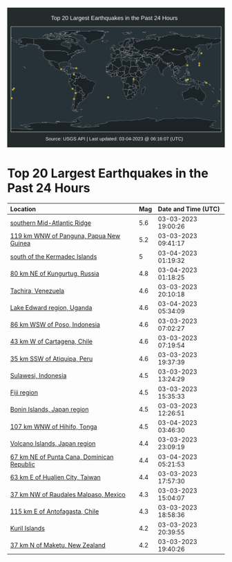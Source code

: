 ![Map](./map.png)

# Top 20 Largest Earthquakes in the Past 24 Hours

| Location | Mag | Date and Time (UTC) |
|:---|:---|:---|
| [southern Mid-Atlantic Ridge](https://earthquake.usgs.gov/earthquakes/eventpage/us7000jh5j) | 5.6 | 03-03-2023 19:00:26 |
| [119 km WNW of Panguna, Papua New Guinea](https://earthquake.usgs.gov/earthquakes/eventpage/us7000jgzw) | 5.2 | 03-03-2023 09:41:17 |
| [south of the Kermadec Islands](https://earthquake.usgs.gov/earthquakes/eventpage/us7000jh7q) | 5 | 03-04-2023 01:19:32 |
| [80 km NE of Kungurtug, Russia](https://earthquake.usgs.gov/earthquakes/eventpage/us7000jh7n) | 4.8 | 03-04-2023 01:18:25 |
| [Tachira, Venezuela](https://earthquake.usgs.gov/earthquakes/eventpage/us7000jh60) | 4.6 | 03-03-2023 20:10:18 |
| [Lake Edward region, Uganda](https://earthquake.usgs.gov/earthquakes/eventpage/us7000jh92) | 4.6 | 03-04-2023 05:34:09 |
| [86 km WSW of Poso, Indonesia](https://earthquake.usgs.gov/earthquakes/eventpage/us7000jgzk) | 4.6 | 03-03-2023 07:02:27 |
| [43 km W of Cartagena, Chile](https://earthquake.usgs.gov/earthquakes/eventpage/us7000jgzl) | 4.6 | 03-03-2023 07:19:54 |
| [35 km SSW of Atiquipa, Peru](https://earthquake.usgs.gov/earthquakes/eventpage/us7000jh5p) | 4.6 | 03-03-2023 19:37:39 |
| [Sulawesi, Indonesia](https://earthquake.usgs.gov/earthquakes/eventpage/us7000jh1k) | 4.5 | 03-03-2023 13:24:29 |
| [Fiji region](https://earthquake.usgs.gov/earthquakes/eventpage/us7000jh2z) | 4.5 | 03-03-2023 15:35:33 |
| [Bonin Islands, Japan region](https://earthquake.usgs.gov/earthquakes/eventpage/us7000jh1f) | 4.5 | 03-03-2023 12:26:51 |
| [107 km WNW of Hihifo, Tonga](https://earthquake.usgs.gov/earthquakes/eventpage/us7000jh8j) | 4.5 | 03-04-2023 03:46:30 |
| [Volcano Islands, Japan region](https://earthquake.usgs.gov/earthquakes/eventpage/us7000jh7a) | 4.4 | 03-03-2023 23:09:19 |
| [67 km NE of Punta Cana, Dominican Republic](https://earthquake.usgs.gov/earthquakes/eventpage/us7000jh8v) | 4.4 | 03-04-2023 05:21:53 |
| [63 km E of Hualien City, Taiwan](https://earthquake.usgs.gov/earthquakes/eventpage/us7000jh52) | 4.4 | 03-03-2023 17:57:30 |
| [37 km NW of Raudales Malpaso, Mexico](https://earthquake.usgs.gov/earthquakes/eventpage/us7000jh2s) | 4.3 | 03-03-2023 15:04:07 |
| [115 km E of Antofagasta, Chile](https://earthquake.usgs.gov/earthquakes/eventpage/us7000jh5i) | 4.3 | 03-03-2023 18:58:36 |
| [Kuril Islands](https://earthquake.usgs.gov/earthquakes/eventpage/us7000jh67) | 4.2 | 03-03-2023 20:39:55 |
| [37 km N of Maketu, New Zealand](https://earthquake.usgs.gov/earthquakes/eventpage/us7000jh5s) | 4.2 | 03-03-2023 19:40:26 |

